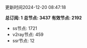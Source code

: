 更新时间2024-12-20 08:47:18

**总订阅: 1**
**总节点: 3437**
**有效节点: 2192**
- ss节点: 1721
- v2ray节点: 459
- ssr节点: 12
